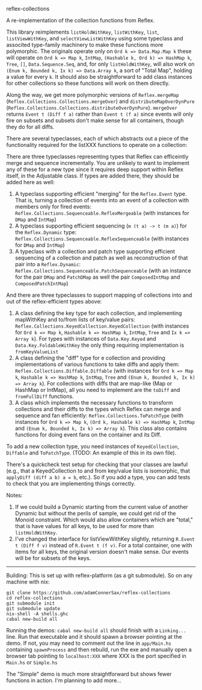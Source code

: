 reflex-collections

A re-implementation of the collection functions from Reflex.  

This library reimplements `listHoldWithKey`, `listWithKey`, `list`, `listViewWithKey`, and `selectViewListWithKey` using some typeclass and associted type-family machinery to make these functions
more polymorphic.  The originals operate only on `Ord k => Data.Map.Map k` these will operate on `Ord k => Map k`, `IntMap`, `(Hashable k, Ord k) => HashMap k`,
`Tree`, `[]`, `Data.Sequence.Seq`, and, for only `listHoldWithKey`, will also 
work on `(Enum k, Bounded k, Ix k) => Data.Array k`, a sort of "Total Map", holding a value for every `k`.  It should also be straightforward to add class instances for other collections so these functions will work on them directly.

Along the way, we get more polymorphic versions of `Reflex.mergeMap` (`Reflex.Collections.Collections.mergeOver`) and `distributeMapOverDynPure` (`Reflex.Collections.Collections.distributeOverDynPure`).  `mergeOver` returns `Event t (Diff f a)` rather than `Event t (f a)` since events will only fire on subsets and subsets don't make sense for all containers, though they do for all diffs. 

There are several typeclasses, each of which abstracts out a piece of the functionality required for the listXXX functions to operate on a collection:

There are three typeclasses representing types that Reflex can efficeintly merge and sequence incrementally.  You are unlikely to want to implement any of these for a new type since it requires deep support within Reflex itself, in the Adjustable class.  If types are added there, they should be added here as well:
1. A typeclass supporting efficient "merging" for the `Reflex.Event` type. That is, turning a collection of events into an event of a collection with members only for fired events: `Reflex.Collections.Sequenceable.ReflexMergeable` (with instances for `DMap` and `IntMap`)
2. A typeclass supporting efficient sequencing (`m (t a) -> t (m a)`) for the `Reflex.Dynamic` type: `Reflex.Collections.Sequenceable.ReflexSequenceable` (with instances for `DMap` and `IntMap`)
3. A typeclass with a collection and patch type supporting efficient sequencing of a collection and patch as well as reconstruction of that pair into a `Reflex.Dynamic`: `Reflex.Collections.Sequenceable.PatchSequenceable` (with an instance for the pair `DMap` and `PatchDMap` as well the pair `ComposedIntMap` and `ComposedPatchIntMap`)

And there are three typeclasses to support mapping of collections into and out of the reflex-efficient types above:
1. A class defining the key type for each collection, and implementing mapWithKey and to/from lists of key/value pairs: `Reflex.Collections.KeyedCollection.KeyedCollection` (with instances for `Ord k => Map k`, `Hashable k => HashMap k`, `IntMap`, `Tree` and `Ix k => Array k`). For types with instances of `Data.Key.Keyed` and `Data.Key.FoldableWithKey` the only thing requiring implementation is `fromKeyValueList`
2. A class defining the "diff" type for e collection and providing implementations of various functions to take diffs and apply them: `Reflex.Collections.Diffable.Diffable` (with instances for `Ord k => Map k`, `Hashable k => HashMap k`, `IntMap`, `Tree` and `(Enum k, Bounded k, Ix k) => Array k`).  For collections with diffs that are map-like (Map or HashMap or IntMap), all you need to implement are the `toDiff` and `fromFullDiff` functions.
3. A class which implements the necessary functions to transform collections and their diffs to the types which Reflex can merge and sequence and fan efficiently: `Reflex.Collections.ToPatchType` (with instances for `Ord k => Map k`, `(Ord k, Hashable k) => HashMap k`, `IntMap` and `(Enum k, Bounded k, Ix k) => Array k`).  This class also contains functions for doing event fans on the container and its Diff.

To add a new collection type, you need instances of `KeyedCollection`, `Diffable` and `ToPatchType`. (TODO: An example of this in its own file).

There's a quickcheck test setup for checking that your classes are lawful (e.g., that a KeyedCollection to and from key/value lists is isomorphic, that `applyDiff (diff a b) a = b`, etc.).  So if you add a type, you can add tests to check that you are implementing things correctly.  

Notes:
1.  If we could build a Dynamic starting from the current value of another Dynamic but without the perils of sample, we could get rid of the Monoid constraint.  Which would also allow containers which are "total," that is have values for all keys, to be used for more than `listHoldWithKey`. 
2. I've changed the interface for listViewWithKey slightly, returning `R.Event t (Diff f v)` instead of `R.Event t (f v)`.  For a total container, one with items for all keys, the original version doesn't make sense.  Our events will be for subsets of the keys.  
----

Building:
This is set up with reflex-platform (as a git submodule). So on any machine with nix:
```
git clone https://github.com/adamConnerSax/reflex-collections
cd reflex-collections
git submodule init
git submodule update
nix-shell -A shells.ghc
cabal new-build all
```

Running the demos:
`cabal new-build all` should finish with a `Linking...` line.  Run that executable and it should spawn a browser pointing at the demo.  If not, you may need to comment out the line in
`app/Main.hs` containing `spawnProcess` and then rebuild, run the exe and manually open a browser tab pointing to `localhost:XXX` where XXX is the port specified in `Main.hs` or `Simple.hs`

The "Simple" demo is much more straightforward but shows fewer functions in action.  I'm planning to add more...



